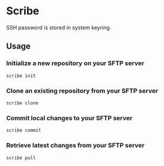 # Scribe

SSH password is stored in system keyring.

## Usage

### Initialize a new repository on your SFTP server

```shell
scribe init
```

### Clone an existing repository from your SFTP server

```shell
scribe clone
```

### Commit local changes to your SFTP server

```shell
scribe commit
```

### Retrieve latest changes from your SFTP server

```shell
scribe pull
```
